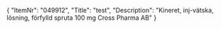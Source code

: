 {
  "ItemNr": "049912",
  "Title": "test",
  "Description": "Kineret, inj-vätska, lösning, förfylld spruta 100 mg Cross Pharma AB"
}